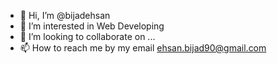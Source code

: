 - 👋 Hi, I’m @bijadehsan
- 👀 I’m interested in Web Developing
- 💞️ I’m looking to collaborate on ...
- 📫 How to reach me by my email ehsan.bijad90@gmail.com

<!---
bijadehsan/bijadehsan is a ✨ special ✨ repository because its `README.md` (this file) appears on your GitHub profile.
You can click the Preview link to take a look at your changes.
--->
